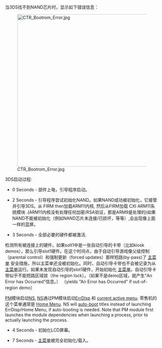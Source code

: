 当3DS找不到NAND芯片时，显示如下错误信息：

<figure>
<img src="CTR_Bootrom_Error.jpg" title="CTR_Bootrom_Error.jpg"
width="500" />
<figcaption>CTR_Bootrom_Error.jpg</figcaption>
</figure>

3DS启动过程:

- 0 Seconds - 部件上电，引导程序启动。

<!-- -->

- 2 Seconds -
  引导程序尝试初始化NAND。如果NAND成功被初始化，它接管并引导3DS。从 FIRM
  then加载ARM11内核, 然后从FIRM加载 CXI ARM11系统模块
  .(ARM11内核没有处理任何加密/RSA验证，那是ARM9是处理的)如果NAND不能被初始化（例如NAND芯片未连接/已损坏，等等）,会出现像上面一样的蓝屏。

<!-- -->

- 3 Seconds - 全部必要的硬件都被激活.

检测所有被连接上的硬件，如果solt1中是一张自动引导的卡带（比如kiosk
demos），那么引导slot1硬件。在这个时间点，由于自动引导游戏像父级控制（parental
control）和强制更新（forced updates）那样短路(by-pass)了
[主菜单](Home_Menu "wikilink")
安全措施，所以主菜单还没被初始化。同时，自动引导卡带也不会被记录为从
[主菜单](Home_Menu "wikilink")运行。如果未发现自动引导的slot1硬件，开始初始化
[主菜单](Home_Menu "wikilink")。自动引导卡带似乎不能短路区域锁（the
region lock）。（如果不是demo区域，就产生"An Error has Occurred"信息。）
（yields "An Error has Occurred" if out-of-region demo）

[PM](Process_Manager_Services "wikilink")模块启动[NS](NS "wikilink"),
[NS](NS "wikilink")通过PM模块启动[ErrDisp](ErrDisp "wikilink") 和
[current active menu](Configuration_Memory#ACTIVEMENUTID "wikilink").
零售机的这个菜单通常是 [Home Menu](Home_Menu "wikilink"). NS will
[auto-boot](NS "wikilink") titles instead of launching ErrDisp/Home
Menu, if auto-booting is needed. Note that PM module first launches the
module dependencies when launching a process, prior to actually
launching the process.

- 4 Seconds - 初始化LCD屏幕。

<!-- -->

- 7 Seconds - [主菜单](Home_Menu "wikilink")被完全初始化/载入。